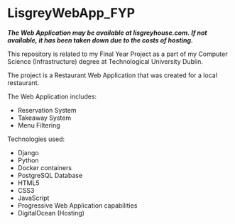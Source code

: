 # LisgreyWebApp_FYP

***The Web Application may be available at lisgreyhouse.com.***
***If not available, it has been taken down due to the costs of hosting.***

This repository is related to my Final Year Project as a part of my Computer Science (Infrastructure) degree
at Technological University Dublin.

The project is a Restaurant Web Application that was created for a local restaurant. 

The Web Application includes:
- Reservation System
- Takeaway System
- Menu Filtering

Technologies used:
- Django 
- Python
- Docker containers
- PostgreSQL Database
- HTML5
- CSS3
- JavaScript
- Progressive Web Application capabilities
- DigitalOcean (Hosting)
